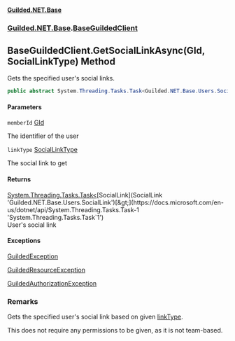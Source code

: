 
#### [Guilded.NET.Base](Guilded_NET_Base 'Guilded.NET.Base')
### [Guilded.NET.Base](Guilded_NET_Base#Guilded_NET_Base 'Guilded.NET.Base').[BaseGuildedClient](BaseGuildedClient 'Guilded.NET.Base.BaseGuildedClient')
## BaseGuildedClient.GetSocialLinkAsync(GId, SocialLinkType) Method

Gets the specified user's social links.
```csharp
public abstract System.Threading.Tasks.Task<Guilded.NET.Base.Users.SocialLink> GetSocialLinkAsync(Guilded.NET.Base.GId memberId, Guilded.NET.Base.Users.SocialLinkType linkType);
```

#### Parameters

<a name='Guilded_NET_Base_BaseGuildedClient_GetSocialLinkAsync(Guilded_NET_Base_GId_Guilded_NET_Base_Users_SocialLinkType)_memberId'></a>
`memberId` [GId](GId 'Guilded.NET.Base.GId')

The identifier of the user

<a name='Guilded_NET_Base_BaseGuildedClient_GetSocialLinkAsync(Guilded_NET_Base_GId_Guilded_NET_Base_Users_SocialLinkType)_linkType'></a>
`linkType` [SocialLinkType](SocialLinkType 'Guilded.NET.Base.Users.SocialLinkType')

The social link to get


#### Returns
[System.Threading.Tasks.Task&lt;](https://docs.microsoft.com/en-us/dotnet/api/System.Threading.Tasks.Task-1 'System.Threading.Tasks.Task`1')[SocialLink](SocialLink 'Guilded.NET.Base.Users.SocialLink')[&gt;](https://docs.microsoft.com/en-us/dotnet/api/System.Threading.Tasks.Task-1 'System.Threading.Tasks.Task`1')  
User's social link


#### Exceptions

[GuildedException](GuildedException 'Guilded.NET.Base.GuildedException')

[GuildedResourceException](GuildedResourceException 'Guilded.NET.Base.GuildedResourceException')

[GuildedAuthorizationException](GuildedAuthorizationException 'Guilded.NET.Base.GuildedAuthorizationException')

### Remarks
  
Gets the specified user's social link based on given [linkType](BaseGuildedClient_GetSocialLinkAsync(GId_SocialLinkType)#Guilded_NET_Base_BaseGuildedClient_GetSocialLinkAsync(Guilded_NET_Base_GId_Guilded_NET_Base_Users_SocialLinkType)_linkType 'Guilded.NET.Base.BaseGuildedClient.GetSocialLinkAsync(Guilded.NET.Base.GId, Guilded.NET.Base.Users.SocialLinkType).linkType').  
  
This does not require any permissions to be given, as it is not team-based.